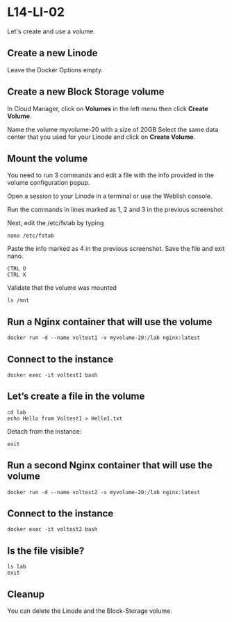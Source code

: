 # L14-LI-02

Let's create and use a  volume.

## Create a new Linode

Leave the Docker Options empty.

## Create a new Block Storage volume

In Cloud Manager, click on **Volumes** in the left menu then click **Create Volume**.

Name the volume myvolume-20 with a size of 20GB
Select the same data center that you used for your Linode and click on **Create Volume**.

## Mount the volume

You need to run 3 commands and edit a file with the info provided in the volume configuration popup.

Open a session to your Linode in a terminal or use the Weblish console.

Run the commands in lines marked as 1, 2 and 3 in the previous screenshot

Next, edit the /etc/fstab by typing

    nano /etc/fstab

Paste the info marked as 4 in the previous screenshot.  Save the file and exit nano.

    CTRL O
    CTRL X

Validate that the volume was mounted

    ls /mnt

## Run a Nginx container that will use the volume

    docker run -d --name voltest1 -v myvolume-20:/lab nginx:latest

## Connect to the instance

    docker exec -it voltest1 bash

## Let’s create a file in the volume

    cd lab
    echo Hello from Voltest1 > Hello1.txt

Detach from the instance:

    exit

## Run a second Nginx container that will use the volume

    docker run -d --name voltest2 -v myvolume-20:/lab nginx:latest

## Connect to the instance

    docker exec -it voltest2 bash

## Is the file visible?

    ls lab
    exit

## Cleanup

You can delete the Linode and the Block-Storage volume.
